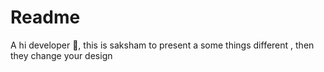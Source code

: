 

# Readme

A hi developer 🙂, this is saksham  to present a some things different , then they change your design 
